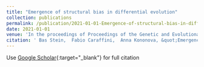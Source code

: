 ```yaml
---
title: "Emergence of structural bias in differential evolution"
collection: publications
permalink: /publication/2021-01-01-Emergence-of-structural-bias-in-differential-evolution
date: 2021-01-01
venue: 'In the proceedings of Proceedings of the Genetic and Evolutionary Computation Conference Companion'
citation: ' Bas Stein,  Fabio Caraffini,  Anna Kononova, &quot;Emergence of structural bias in differential evolution.&quot; In the proceedings of Proceedings of the Genetic and Evolutionary Computation Conference Companion, 2021.'
---
```

Use [Google Scholar](https://scholar.google.com/scholar?q=Emergence+of+structural+bias+in+differential+evolution){:target="_blank"} for full citation